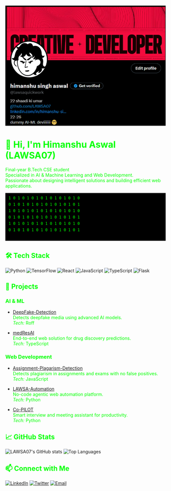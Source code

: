 ![lawsa banner](public/lawsa.png)

# <span style="color:lime;">👋 Hi, I'm Himanshu Aswal (LAWSA07)</span>

<span style="color:lime;">Final-year B.Tech CSE student</span>  
<span style="color:lime;">Specialized in AI & Machine Learning and Web Development.</span>  
<span style="color:lime;">Passionate about designing intelligent solutions and building efficient web applications.</span>

<svg width="100%" height="150" xmlns="http://www.w3.org/2000/svg">
  <rect width="100%" height="150" fill="black"/>
  <text x="10" y="20" fill="lime" font-family="monospace" font-size="12">1 0 1 0 1 0 1 0 1 0 1 0 1 0 1 0</text>
  <text x="10" y="40" fill="lime" font-family="monospace" font-size="12">0 1 0 1 0 1 0 1 0 1 0 1 0 1 0 1</text>
  <text x="10" y="60" fill="lime" font-family="monospace" font-size="12">1 0 1 0 1 0 1 0 1 0 1 0 1 0 1 0</text>
  <text x="10" y="80" fill="lime" font-family="monospace" font-size="12">0 1 0 1 0 1 0 1 0 1 0 1 0 1 0 1</text>
  <text x="10" y="100" fill="lime" font-family="monospace" font-size="12">1 0 1 0 1 0 1 0 1 0 1 0 1 0 1 0</text>
  <text x="10" y="120" fill="lime" font-family="monospace" font-size="12">0 1 0 1 0 1 0 1 0 1 0 1 0 1 0 1</text>
</svg>

## <span style="color:lime;">🛠️ Tech Stack</span>

![Python](https://img.shields.io/badge/Python-3776AB?logo=python&logoColor=white)
![TensorFlow](https://img.shields.io/badge/TensorFlow-FF6F00?logo=tensorflow&logoColor=white)
![React](https://img.shields.io/badge/React-61DAFB?logo=react&logoColor=black)
![JavaScript](https://img.shields.io/badge/JavaScript-F7DF1E?logo=javascript&logoColor=black)
![TypeScript](https://img.shields.io/badge/TypeScript-3178C6?logo=typescript&logoColor=white)
![Flask](https://img.shields.io/badge/Flask-000000?logo=flask&logoColor=white)

## <span style="color:lime;">🚀 Projects</span>

### <span style="color:lime;">AI & ML</span>

- <span style="color:lime;">[DeepFake-Detection](https://github.com/LAWSA07/DeepFake-Detection)</span>  
  <span style="color:lime;">Detects deepfake media using advanced AI models.</span>  
  <span style="color:lime;">*Tech:* Roff</span>

- <span style="color:lime;">[medResAI](https://github.com/LAWSA07/medResAI)</span>  
  <span style="color:lime;">End-to-end web solution for drug discovery predictions.</span>  
  <span style="color:lime;">*Tech:* TypeScript</span>

### <span style="color:lime;">Web Development</span>

- <span style="color:lime;">[Assignment-Plagarism-Detection](https://github.com/LAWSA07/Assignment-Plagarism-Detection)</span>  
  <span style="color:lime;">Detects plagiarism in assignments and exams with no false positives.</span>  
  <span style="color:lime;">*Tech:* JavaScript</span>

- <span style="color:lime;">[LAWSA-Automation](https://github.com/LAWSA07/LAWSA-Automation)</span>  
  <span style="color:lime;">No-code agentic web automation platform.</span>  
  <span style="color:lime;">*Tech:* Python</span>

- <span style="color:lime;">[Co-PILOT](https://github.com/LAWSA07/Co-PILOT)</span>  
  <span style="color:lime;">Smart interview and meeting assistant for productivity.</span>  
  <span style="color:lime;">*Tech:* Python</span>

## <span style="color:lime;">📈 GitHub Stats</span>

![LAWSA07's GitHub stats](https://github-readme-stats.vercel.app/api?username=LAWSA07&show_icons=true&theme=algolia&bg_color=000000&text_color=00FF00&title_color=00FF00)
![Top Languages](https://github-readme-stats.vercel.app/api/top-langs/?username=LAWSA07&layout=compact&theme=algolia&bg_color=000000&text_color=00FF00&title_color=00FF00)

## <span style="color:lime;">📫 Connect with Me</span>

[![LinkedIn](https://img.shields.io/badge/LinkedIn-0077B5?logo=linkedin&logoColor=white)](https://www.linkedin.com/in/himanshu-singh-aswal-093186271/)
[![Twitter](https://img.shields.io/badge/Twitter-1DA1F2?logo=twitter&logoColor=white)](https://twitter.com/himanshuaswal)
[![Email](https://img.shields.io/badge/Email-D14836?logo=gmail&logoColor=white)](mailto:aswalh0707@gmail.com)

